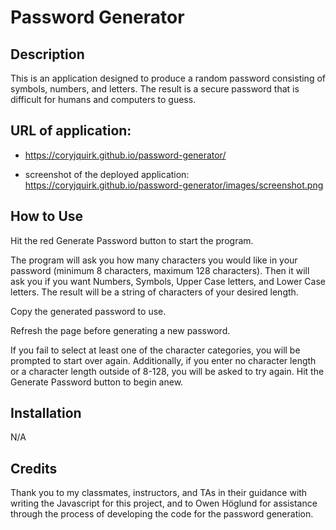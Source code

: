 # Password Generator

## Description

This is an application designed to produce a random password consisting of symbols, numbers, and letters. The result is a secure password that is difficult for humans and computers to guess.

## URL of application: 

* https://coryjquirk.github.io/password-generator/

* screenshot of the deployed application: https://coryjquirk.github.io/password-generator/images/screenshot.png


## How to Use

Hit the red Generate Password button to start the program.

The program will ask you how many characters you would like in your password (minimum 8 characters, maximum 128 characters). Then it will ask you if you want Numbers, Symbols, Upper Case letters, and Lower Case letters. The result will be a string of characters of your desired length.

Copy the generated password to use.

Refresh the page before generating a new password.

If you fail to select at least one of the character categories, you will be prompted to start over again. Additionally, if you enter no character length or a character length outside of 8-128, you will be asked to try again. Hit the Generate Password button to begin anew. 

## Installation

N/A

## Credits

Thank you to my classmates, instructors, and TAs in their guidance with writing the Javascript for this project, and to Owen Höglund for assistance through the process of developing the code for the password generation.